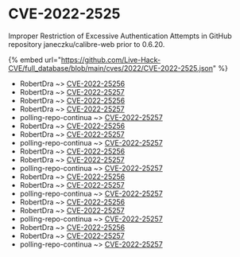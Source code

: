 # CVE-2022-2525

Improper Restriction of Excessive Authentication Attempts in GitHub repository janeczku/calibre-web prior to 0.6.20.

{% embed url="https://github.com/Live-Hack-CVE/full_database/blob/main/cves/2022/CVE-2022-2525.json" %}


* RobertDra ~> [CVE-2022-25256](https://www.alice-snow.ru/2022/database/cve-2022-2525/cve-2022-25256-robertdra)
* RobertDra ~> [CVE-2022-25257](https://www.alice-snow.ru/2022/database/cve-2022-2525/cve-2022-25257-robertdra)
* RobertDra ~> [CVE-2022-25256](https://www.alice-snow.ru/2022/database/cve-2022-2525/cve-2022-25256-robertdra)
* RobertDra ~> [CVE-2022-25257](https://www.alice-snow.ru/2022/database/cve-2022-2525/cve-2022-25257-robertdra)
* polling-repo-continua ~> [CVE-2022-25257](https://www.alice-snow.ru/2022/database/cve-2022-2525/cve-2022-25257-polling-repo-continua)
* RobertDra ~> [CVE-2022-25256](https://www.alice-snow.ru/2022/database/cve-2022-2525/cve-2022-25256-robertdra)
* RobertDra ~> [CVE-2022-25257](https://www.alice-snow.ru/2022/database/cve-2022-2525/cve-2022-25257-robertdra)
* polling-repo-continua ~> [CVE-2022-25257](https://www.alice-snow.ru/2022/database/cve-2022-2525/cve-2022-25257-polling-repo-continua)
* RobertDra ~> [CVE-2022-25256](https://www.alice-snow.ru/2022/database/cve-2022-2525/cve-2022-25256-robertdra)
* RobertDra ~> [CVE-2022-25257](https://www.alice-snow.ru/2022/database/cve-2022-2525/cve-2022-25257-robertdra)
* polling-repo-continua ~> [CVE-2022-25257](https://www.alice-snow.ru/2022/database/cve-2022-2525/cve-2022-25257-polling-repo-continua)
* RobertDra ~> [CVE-2022-25256](https://www.alice-snow.ru/2022/database/cve-2022-2525/cve-2022-25256-robertdra)
* RobertDra ~> [CVE-2022-25257](https://www.alice-snow.ru/2022/database/cve-2022-2525/cve-2022-25257-robertdra)
* polling-repo-continua ~> [CVE-2022-25257](https://www.alice-snow.ru/2022/database/cve-2022-2525/cve-2022-25257-polling-repo-continua)
* RobertDra ~> [CVE-2022-25256](https://www.alice-snow.ru/2022/database/cve-2022-2525/cve-2022-25256-robertdra)
* RobertDra ~> [CVE-2022-25257](https://www.alice-snow.ru/2022/database/cve-2022-2525/cve-2022-25257-robertdra)
* polling-repo-continua ~> [CVE-2022-25257](https://www.alice-snow.ru/2022/database/cve-2022-2525/cve-2022-25257-polling-repo-continua)
* RobertDra ~> [CVE-2022-25256](https://www.alice-snow.ru/2022/database/cve-2022-2525/cve-2022-25256-robertdra)
* RobertDra ~> [CVE-2022-25257](https://www.alice-snow.ru/2022/database/cve-2022-2525/cve-2022-25257-robertdra)
* polling-repo-continua ~> [CVE-2022-25257](https://www.alice-snow.ru/2022/database/cve-2022-2525/cve-2022-25257-polling-repo-continua)
